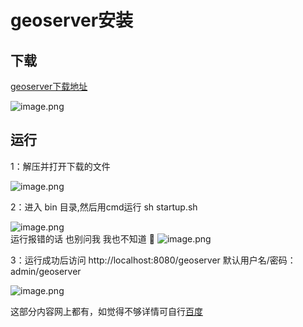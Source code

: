 # geoserver安装
## 下载
[geoserver下载地址](https://geoserver.org/)

![image.png](https://p3-juejin.byteimg.com/tos-cn-i-k3u1fbpfcp/c5ba6baa335e4db595b776f41ffdc251~tplv-k3u1fbpfcp-watermark.image?)

## 运行
1：解压并打开下载的文件

![image.png](https://p9-juejin.byteimg.com/tos-cn-i-k3u1fbpfcp/869b4e6ffd974223bce3ad794dd71a5b~tplv-k3u1fbpfcp-watermark.image?)

2：进入 bin 目录,然后用cmd运行 sh startup.sh

![image.png](https://p6-juejin.byteimg.com/tos-cn-i-k3u1fbpfcp/ee401b93ae6343e982dd526c15546615~tplv-k3u1fbpfcp-watermark.image?) <br/>
运行报错的话 也别问我 我也不知道 🐶
![image.png](https://p9-juejin.byteimg.com/tos-cn-i-k3u1fbpfcp/f1aafebf579a4f8fb948bd4529a0a57b~tplv-k3u1fbpfcp-watermark.image?)

3：运行成功后访问 http://localhost:8080/geoserver 默认用户名/密码：admin/geoserver

![image.png](https://p9-juejin.byteimg.com/tos-cn-i-k3u1fbpfcp/3dfcead9cc9d472e9e1bf27fe1cb94b2~tplv-k3u1fbpfcp-watermark.image?)

这部分内容网上都有，如觉得不够详情可自行[百度](https://www.baidu.com/s?wd=geoserver安装)
